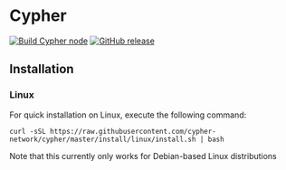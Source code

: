 # Cypher

[![Build Cypher node](https://github.com/cypher-network/cypher/workflows/build%20cypher%20node/badge.svg)](https://github.com/cypher-network/cypher/commits/master/)
[![GitHub release](https://img.shields.io/github/release/cypher-network/cypher.svg)](https://GitHub.com/cypher-network/cypher/releases/)

## Installation

### Linux

For quick installation on Linux, execute the following command:

`curl -sSL https://raw.githubusercontent.com/cypher-network/cypher/master/install/linux/install.sh | bash`

Note that this currently only works for Debian-based Linux distributions

